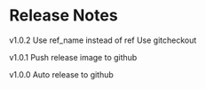 Release Notes
====
v1.0.2
Use ref_name instead of ref
Use gitcheckout

v1.0.1
Push release image to github

v1.0.0
Auto release to github